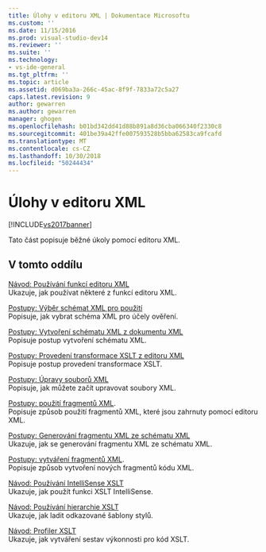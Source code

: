 ```yaml
---
title: Úlohy v editoru XML | Dokumentace Microsoftu
ms.custom: ''
ms.date: 11/15/2016
ms.prod: visual-studio-dev14
ms.reviewer: ''
ms.suite: ''
ms.technology:
- vs-ide-general
ms.tgt_pltfrm: ''
ms.topic: article
ms.assetid: d069ba3a-266c-45ac-8f9f-7833a72c5a27
caps.latest.revision: 9
author: gewarren
ms.author: gewarren
manager: ghogen
ms.openlocfilehash: b01bd342dd41d88b891a8d36cba066340f2330c8
ms.sourcegitcommit: 401be39a42ffe007593528b5bba62583ca9fcafd
ms.translationtype: MT
ms.contentlocale: cs-CZ
ms.lasthandoff: 10/30/2018
ms.locfileid: "50244434"
---
```

# <a name="xml-editor-tasks"></a>Úlohy v editoru XML
[!INCLUDE[vs2017banner](../includes/vs2017banner.md)]

  
Tato část popisuje běžné úkoly pomocí editoru XML.  
  
## <a name="in-this-section"></a>V tomto oddílu  
 [Návod: Používání funkcí editoru XML](../xml-tools/walkthrough-using-xml-editor-features.md)  
 Ukazuje, jak používat některé z funkcí editoru XML.  
  
 [Postupy: Výběr schémat XML pro použití](../xml-tools/how-to-select-the-xml-schemas-to-use.md)  
 Popisuje, jak vybrat schéma XML pro účely ověření.  
  
 [Postupy: Vytvoření schématu XML z dokumentu XML](../xml-tools/how-to-create-an-xml-schema-from-an-xml-document.md)  
 Popisuje postup vytvoření schématu XML.  
  
 [Postupy: Provedení transformace XSLT z editoru XML](../xml-tools/how-to-execute-an-xslt-transformation-from-the-xml-editor.md)  
 Popisuje postup provedení transformace XSLT.  
  
 [Postupy: Úpravy souborů XML](../xml-tools/how-to-edit-xml-files.md)  
 Popisuje, jak můžete začít upravovat soubory XML.  
  
 [Postupy: použití fragmentů XML](../xml-tools/how-to-use-xml-snippets.md).  
 Popisuje způsob použití fragmentů XML, které jsou zahrnuty pomocí editoru XML.  
  
 [Postupy: Generování fragmentu XML ze schématu XML](../xml-tools/how-to-generate-an-xml-snippet-from-an-xml-schema.md)  
 Ukazuje, jak se generování fragmentu XML ze schématu XML.  
  
 [Postupy: vytváření fragmentů XML](../xml-tools/how-to-create-xml-snippets.md).  
 Popisuje způsob vytvoření nových fragmentů kódu XML.  
  
 [Návod: Používání IntelliSense XSLT](../xml-tools/walkthrough-using-xslt-intellisense.md)  
 Ukazuje, jak použít funkci XSLT IntelliSense.  
  
 [Návod: Používání hierarchie XSLT](../xml-tools/walkthrough-using-xslt-hierarchy.md)  
 Ukazuje, jak ladit odkazované šablony stylů.  
  
 [Návod: Profiler XSLT](../xml-tools/walkthrough-xslt-profiler.md)  
 Ukazuje, jak vytváření sestav výkonnosti pro kód XSLT.



